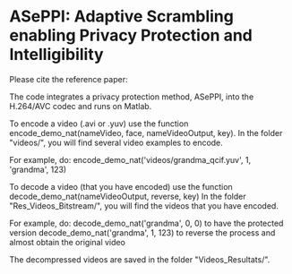 # ASePPI: Adaptive Scrambling enabling Privacy Protection and Intelligibility 
Please cite the reference paper:

The code integrates a privacy protection method, ASePPI, into the H.264/AVC codec and runs on Matlab. 


To encode a video (.avi or .yuv) use the function encode_demo_nat(nameVideo, face, nameVideoOutput, key).
In the folder "videos/", you will find several video examples to encode.

For example, do:
encode_demo_nat('videos/grandma_qcif.yuv', 1, 'grandma', 123)



To decode a video (that you have encoded) use the function decode_demo_nat(nameVideoOutput, reverse, key)
In the folder "Res_Videos_Bitstream/", you will find the videos that you have encoded.

For example, do:
decode_demo_nat('grandma', 0, 0) to have the protected version
decode_demo_nat('grandma', 1, 123) to reverse the process and almost obtain the original video

The decompressed videos are saved in the folder "Videos_Resultats/".
